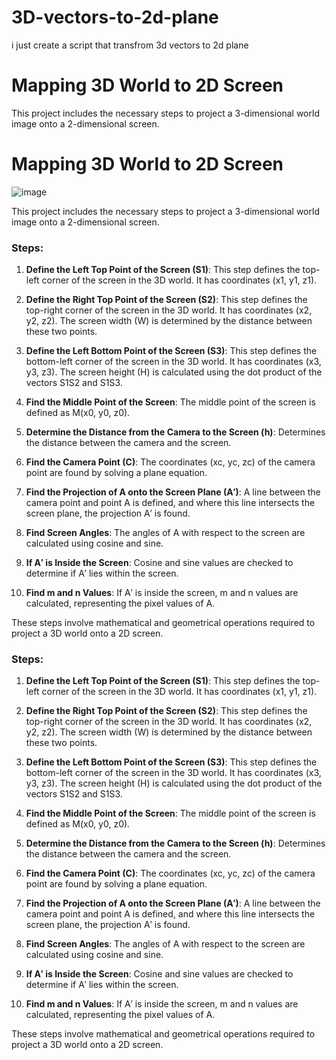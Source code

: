 # 3D-vectors-to-2d-plane
i just create a script that transfrom 3d vectors to 2d plane 

# Mapping 3D World to 2D Screen

This project includes the necessary steps to project a 3-dimensional world image onto a 2-dimensional screen.
# Mapping 3D World to 2D Screen

![image](https://github.com/furkan-hub/3D-vectors-to-2d-plane/assets/72547366/a0908138-dab1-4f7a-a064-8f4ba4085f88)


This project includes the necessary steps to project a 3-dimensional world image onto a 2-dimensional screen.

### Steps:

1. **Define the Left Top Point of the Screen (S1)**:
   This step defines the top-left corner of the screen in the 3D world. It has coordinates (x1, y1, z1).

2. **Define the Right Top Point of the Screen (S2)**:
   This step defines the top-right corner of the screen in the 3D world. It has coordinates (x2, y2, z2). The screen width (W) is determined by the distance between these two points.

3. **Define the Left Bottom Point of the Screen (S3)**:
   This step defines the bottom-left corner of the screen in the 3D world. It has coordinates (x3, y3, z3). The screen height (H) is calculated using the dot product of the vectors S1S2 and S1S3.

4. **Find the Middle Point of the Screen**:
   The middle point of the screen is defined as M(x0, y0, z0).

5. **Determine the Distance from the Camera to the Screen (h)**:
   Determines the distance between the camera and the screen.

6. **Find the Camera Point (C)**:
   The coordinates (xc, yc, zc) of the camera point are found by solving a plane equation.

7. **Find the Projection of A onto the Screen Plane (A′)**:
   A line between the camera point and point A is defined, and where this line intersects the screen plane, the projection A′ is found.

8. **Find Screen Angles**:
   The angles of A with respect to the screen are calculated using cosine and sine.

9. **If A′ is Inside the Screen**:
   Cosine and sine values are checked to determine if A′ lies within the screen.

10. **Find m and n Values**:
    If A′ is inside the screen, m and n values are calculated, representing the pixel values of A.

These steps involve mathematical and geometrical operations required to project a 3D world onto a 2D screen.

### Steps:

1. **Define the Left Top Point of the Screen (S1)**:
   This step defines the top-left corner of the screen in the 3D world. It has coordinates (x1, y1, z1).

2. **Define the Right Top Point of the Screen (S2)**:
   This step defines the top-right corner of the screen in the 3D world. It has coordinates (x2, y2, z2). The screen width (W) is determined by the distance between these two points.

3. **Define the Left Bottom Point of the Screen (S3)**:
   This step defines the bottom-left corner of the screen in the 3D world. It has coordinates (x3, y3, z3). The screen height (H) is calculated using the dot product of the vectors S1S2 and S1S3.

4. **Find the Middle Point of the Screen**:
   The middle point of the screen is defined as M(x0, y0, z0).

5. **Determine the Distance from the Camera to the Screen (h)**:
   Determines the distance between the camera and the screen.

6. **Find the Camera Point (C)**:
   The coordinates (xc, yc, zc) of the camera point are found by solving a plane equation.

7. **Find the Projection of A onto the Screen Plane (A′)**:
   A line between the camera point and point A is defined, and where this line intersects the screen plane, the projection A′ is found.

8. **Find Screen Angles**:
   The angles of A with respect to the screen are calculated using cosine and sine.

9. **If A′ is Inside the Screen**:
   Cosine and sine values are checked to determine if A′ lies within the screen.

10. **Find m and n Values**:
    If A′ is inside the screen, m and n values are calculated, representing the pixel values of A.

These steps involve mathematical and geometrical operations required to project a 3D world onto a 2D screen.
